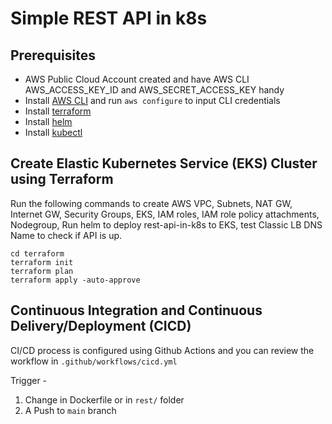 # Simple REST API in k8s

## Prerequisites
* AWS Public Cloud Account created and have AWS CLI AWS_ACCESS_KEY_ID and AWS_SECRET_ACCESS_KEY handy
* Install [AWS CLI](https://docs.aws.amazon.com/cli/latest/userguide/getting-started-install.html) and run `aws configure` to input CLI credentials
* Install [terraform](https://developer.hashicorp.com/terraform/tutorials/aws-get-started/install-cli#install-terraform)
* Install [helm](https://helm.sh/docs/intro/install/)
* Install [kubectl](https://kubernetes.io/docs/tasks/tools/#kubectl)

## Create Elastic Kubernetes Service (EKS) Cluster using Terraform

Run the following commands to create AWS VPC, Subnets, NAT GW, Internet GW, Security Groups, EKS, IAM roles, IAM role policy attachments, Nodegroup, Run helm to deploy rest-api-in-k8s to EKS, test Classic LB DNS Name to check if API is up.

```shell
cd terraform
terraform init
terraform plan
terraform apply -auto-approve
```
## Continuous Integration and Continuous Delivery/Deployment (CICD)

CI/CD process is configured using Github Actions and you can review the workflow in `.github/workflows/cicd.yml`

Trigger -

1. Change in Dockerfile or in `rest/` folder
2. A Push to `main` branch

